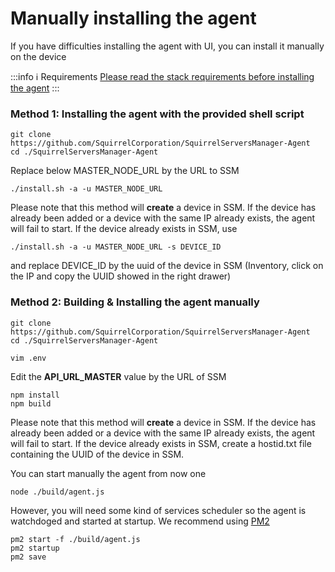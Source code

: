 # Manually installing the agent

If you have difficulties installing the agent with UI, you can install it manually on the device

:::info ℹ️ Requirements
[Please read the stack requirements before installing the agent](/docs/requirements)
:::

### Method 1: Installing the agent with the provided shell script
```shell
git clone https://github.com/SquirrelCorporation/SquirrelServersManager-Agent
cd ./SquirrelServersManager-Agent
```
Replace below MASTER_NODE_URL by the URL to SSM
```shell
./install.sh -a -u MASTER_NODE_URL
```
Please note that this method will **create** a device in SSM.
If the device has already been added or a device with the same IP already exists, the agent will fail to start.
If the device already exists in SSM, use 
```shell
./install.sh -a -u MASTER_NODE_URL -s DEVICE_ID
```
and replace DEVICE_ID by the uuid of the device in SSM (Inventory, click on the IP and copy the UUID showed in the right drawer)


### Method 2: Building & Installing the agent manually

```shell
git clone https://github.com/SquirrelCorporation/SquirrelServersManager-Agent
cd ./SquirrelServersManager-Agent
```

```shell
vim .env
```
Edit the **API_URL_MASTER** value by the URL of SSM

```shell
npm install
npm build
```

Please note that this method will **create** a device in SSM.
If the device has already been added or a device with the same IP already exists, the agent will fail to start.
If the device already exists in SSM, create a hostid.txt file containing the UUID of the device in SSM.

You can start manually the agent from now one
```shell
node ./build/agent.js
```
However, you will need some kind of services scheduler so the agent is watchdoged and started at startup.
We recommend using [PM2](https://pm2.keymetrics.io/)
```shell
pm2 start -f ./build/agent.js
pm2 startup
pm2 save
```




